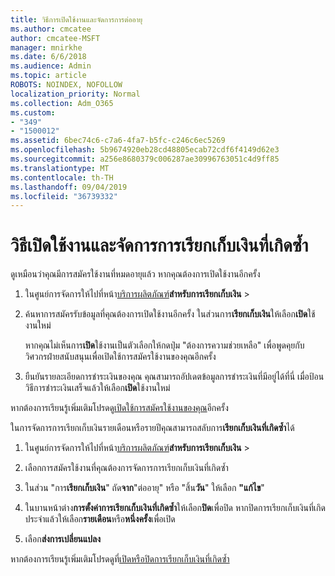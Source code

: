 ```yaml
---
title: วิธีการเปิดใช้งานและจัดการการต่ออายุ
ms.author: cmcatee
author: cmcatee-MSFT
manager: mnirkhe
ms.date: 6/6/2018
ms.audience: Admin
ms.topic: article
ROBOTS: NOINDEX, NOFOLLOW
localization_priority: Normal
ms.collection: Adm_O365
ms.custom:
- "349"
- "1500012"
ms.assetid: 6bec74c6-c7a6-4fa7-b5fc-c246c6ec5269
ms.openlocfilehash: 5b9674920eb28cd48805ecab72cdf6f4149d62e3
ms.sourcegitcommit: a256e8680379c006287ae30996763051c4d9ff85
ms.translationtype: MT
ms.contentlocale: th-TH
ms.lasthandoff: 09/04/2019
ms.locfileid: "36739332"
---
```

# <a name="how-to-reactivate-and-manage-recurring-billing"></a>วิธีเปิดใช้งานและจัดการการเรียกเก็บเงินที่เกิดซ้ำ

ดูเหมือนว่าคุณมีการสมัครใช้งานที่หมดอายุแล้ว หากคุณต้องการเปิดใช้งานอีกครั้ง
  
1. ในศูนย์การจัดการให้ไปที่หน้า[บริการผลิตภัณฑ์](https://go.microsoft.com/fwlink/p/?linkid=842054)**สำหรับการเรียกเก็บเงิน** \>

2. ค้นหาการสมัครรับข้อมูลที่คุณต้องการเปิดใช้งานอีกครั้ง ในส่วนการ**เรียกเก็บเงิน**ให้เลือก**เปิด**ใช้งานใหม่

    หากคุณไม่เห็นการ**เปิด**ใช้งานเป็นตัวเลือกให้กดปุ่ม "ต้องการความช่วยเหลือ" เพื่อพูดคุยกับวิศวกรฝ่ายสนับสนุนเพื่อเปิดใช้การสมัครใช้งานของคุณอีกครั้ง

3. ยืนยันรายละเอียดการชำระเงินของคุณ คุณสามารถอัปเดตข้อมูลการชำระเงินที่มีอยู่ได้ที่นี่ เมื่อป้อนวิธีการชำระเงินเสร็จแล้วให้เลือก**เปิด**ใช้งานใหม่

หากต้องการเรียนรู้เพิ่มเติมโปรดดู[เปิดใช้การสมัครใช้งานของคุณ](https://docs.microsoft.com//office365/admin/subscriptions-and-billing/reactivate-your-subscription)อีกครั้ง 

ในการจัดการการเรียกเก็บเงินรายเดือนหรือรายปีคุณสามารถสลับการ**เรียกเก็บเงินที่เกิดซ้ำ**ได้
  
1. ในศูนย์การจัดการให้ไปที่หน้า[บริการผลิตภัณฑ์](https://go.microsoft.com/fwlink/p/?linkid=842054)**สำหรับการเรียกเก็บเงิน** \>

2. เลือกการสมัครใช้งานที่คุณต้องการจัดการการเรียกเก็บเงินที่เกิดซ้ำ

3. ในส่วน "การ**เรียกเก็บเงิน**" ถัด**จาก**"ต่ออายุ" หรือ "สิ้น**วัน**" ให้เลือก **"แก้ไข**"

4. ในบานหน้าต่าง**การตั้งค่าการเรียกเก็บเงินที่เกิดซ้ำ**ให้เลือก**ปิด**เพื่อปิด หากปิดการเรียกเก็บเงินที่เกิดประจำแล้วให้เลือก**รายเดือน**หรือ**หนึ่งครั้ง**เพื่อเปิด

5. เลือก**ส่งการเปลี่ยนแปลง**

หากต้องการเรียนรู้เพิ่มเติมโปรดดูที่[เปิดหรือปิดการเรียกเก็บเงินที่เกิดซ้ำ](https://docs.microsoft.com/office365/admin/subscriptions-and-billing/renew-your-subscription#turn-recurring-billing-off-or-on)